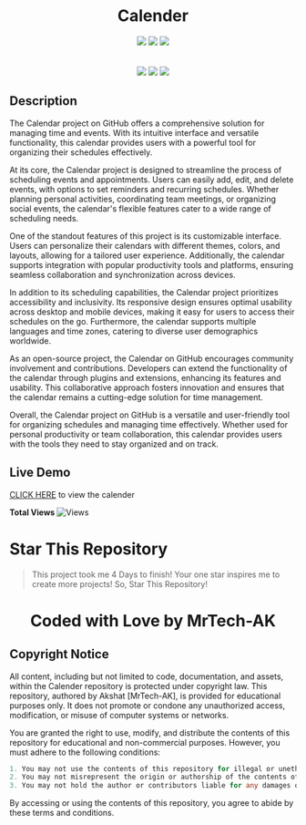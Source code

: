 <h1 align="center">Calender</h1>

<p align="center"> 
  <img src="https://img.shields.io/github/stars/MrTech-AK/Calender?style=for-the-badge&color=yellow">
  <img src="https://img.shields.io/github/forks/MrTech-AK/Calender?color=cyan&style=for-the-badge&color=purple">
  <img src="https://img.shields.io/github/license/MrTech-AK/Calender?style=for-the-badge&color=orange"><br>
<br>
<br>
  <img src="https://img.shields.io/badge/Author-MrTech.AK-purple?style=flat-square">
  <img src="https://img.shields.io/badge/Open%20Source-Yes-cyan?style=flat-square">
  <img src="https://img.shields.io/badge/Version-v1.0-cyan?style=flat-square">
  </p>

## Description
The Calendar project on GitHub offers a comprehensive solution for managing time and events. With its intuitive interface and versatile functionality, this calendar provides users with a powerful tool for organizing their schedules effectively.

At its core, the Calendar project is designed to streamline the process of scheduling events and appointments. Users can easily add, edit, and delete events, with options to set reminders and recurring schedules. Whether planning personal activities, coordinating team meetings, or organizing social events, the calendar's flexible features cater to a wide range of scheduling needs.

One of the standout features of this project is its customizable interface. Users can personalize their calendars with different themes, colors, and layouts, allowing for a tailored user experience. Additionally, the calendar supports integration with popular productivity tools and platforms, ensuring seamless collaboration and synchronization across devices.

In addition to its scheduling capabilities, the Calendar project prioritizes accessibility and inclusivity. Its responsive design ensures optimal usability across desktop and mobile devices, making it easy for users to access their schedules on the go. Furthermore, the calendar supports multiple languages and time zones, catering to diverse user demographics worldwide.

As an open-source project, the Calendar on GitHub encourages community involvement and contributions. Developers can extend the functionality of the calendar through plugins and extensions, enhancing its features and usability. This collaborative approach fosters innovation and ensures that the calendar remains a cutting-edge solution for time management.

Overall, the Calendar project on GitHub is a versatile and user-friendly tool for organizing schedules and managing time effectively. Whether used for personal productivity or team collaboration, this calendar provides users with the tools they need to stay organized and on track.

## Live Demo
[CLICK HERE](https://calender-xi-pink.vercel.app/) to view the calender

**Total Views** ![Views](https://profile-counter.glitch.me/Calender/count.svg) 

# Star This Repository
> This project took me 4 Days to finish! Your one star inspires me to create more projects! So, Star This Repository!

<h1 align="center">Coded with Love by MrTech-AK</h1>

## Copyright Notice

All content, including but not limited to code, documentation, and assets, within the Calender repository is protected under copyright law. This repository, authored by Akshat [MrTech-AK], is provided for educational purposes only. It does not promote or condone any unauthorized access, modification, or misuse of computer systems or networks.

You are granted the right to use, modify, and distribute the contents of this repository for educational and non-commercial purposes. However, you must adhere to the following conditions:
```go
1. You may not use the contents of this repository for illegal or unethical activities.
2. You may not misrepresent the origin or authorship of the contents of this repository.
3. You may not hold the author or contributors liable for any damages or legal issues arising from the use or misuse of the contents of this repository.
```
By accessing or using the contents of this repository, you agree to abide by these terms and conditions.
